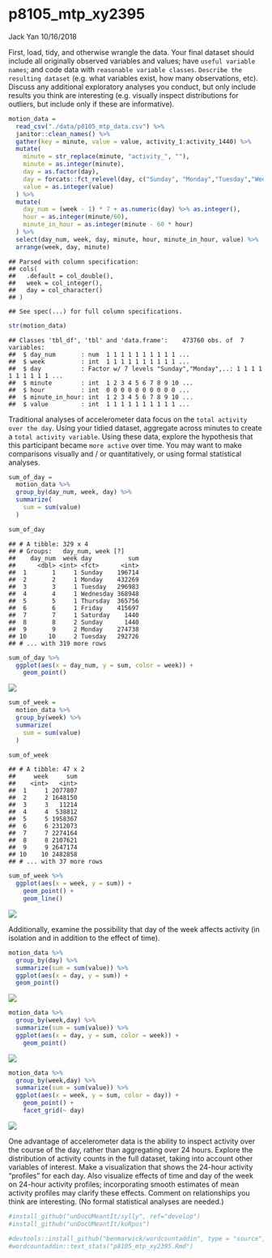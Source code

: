p8105\_mtp\_xy2395
================
Jack Yan
10/16/2018

First, load, tidy, and otherwise wrangle the data. Your final dataset should include all originally observed variables and values; have `useful variable names`; and code data with `reasonable variable classes`. `Describe the resulting dataset` (e.g. what variables exist, how many observations, etc). Discuss any additional exploratory analyses you conduct, but only include results you think are interesting (e.g. visually inspect distributions for outliers, but include only if these are informative).

``` r
motion_data = 
  read_csv("./data/p8105_mtp_data.csv") %>% 
  janitor::clean_names() %>% 
  gather(key = minute, value = value, activity_1:activity_1440) %>% 
  mutate(
    minute = str_replace(minute, "activity_", ""),
    minute = as.integer(minute),
    day = as.factor(day),
    day = forcats::fct_relevel(day, c("Sunday", "Monday","Tuesday","Wednesday","Thursday","Friday","Saturday")),
    value = as.integer(value)
  ) %>% 
  mutate(
    day_num = (week - 1) * 7 + as.numeric(day) %>% as.integer(),
    hour = as.integer(minute/60),
    minute_in_hour = as.integer(minute - 60 * hour)
  ) %>% 
  select(day_num, week, day, minute, hour, minute_in_hour, value) %>% 
  arrange(week, day, minute)
```

    ## Parsed with column specification:
    ## cols(
    ##   .default = col_double(),
    ##   week = col_integer(),
    ##   day = col_character()
    ## )

    ## See spec(...) for full column specifications.

``` r
str(motion_data)
```

    ## Classes 'tbl_df', 'tbl' and 'data.frame':    473760 obs. of  7 variables:
    ##  $ day_num       : num  1 1 1 1 1 1 1 1 1 1 ...
    ##  $ week          : int  1 1 1 1 1 1 1 1 1 1 ...
    ##  $ day           : Factor w/ 7 levels "Sunday","Monday",..: 1 1 1 1 1 1 1 1 1 1 ...
    ##  $ minute        : int  1 2 3 4 5 6 7 8 9 10 ...
    ##  $ hour          : int  0 0 0 0 0 0 0 0 0 0 ...
    ##  $ minute_in_hour: int  1 2 3 4 5 6 7 8 9 10 ...
    ##  $ value         : int  1 1 1 1 1 1 1 1 1 1 ...

Traditional analyses of accelerometer data focus on the `total activity over the day`. Using your tidied dataset, aggregate across minutes to create a `total activity variable`. Using these data, explore the hypothesis that this participant became `more active` over time. You may want to make comparisons visually and / or quantitatively, or using formal statistical analyses.

``` r
sum_of_day = 
  motion_data %>% 
  group_by(day_num, week, day) %>% 
  summarize(
    sum = sum(value)
  )

sum_of_day
```

    ## # A tibble: 329 x 4
    ## # Groups:   day_num, week [?]
    ##    day_num  week day          sum
    ##      <dbl> <int> <fct>      <int>
    ##  1       1     1 Sunday    196714
    ##  2       2     1 Monday    432269
    ##  3       3     1 Tuesday   296983
    ##  4       4     1 Wednesday 368948
    ##  5       5     1 Thursday  365756
    ##  6       6     1 Friday    415697
    ##  7       7     1 Saturday    1440
    ##  8       8     2 Sunday      1440
    ##  9       9     2 Monday    274738
    ## 10      10     2 Tuesday   292726
    ## # ... with 319 more rows

``` r
sum_of_day %>% 
  ggplot(aes(x = day_num, y = sum, color = week)) +
    geom_point()
```

![](p8105_mtp_xy2395_files/figure-markdown_github/unnamed-chunk-2-1.png)

``` r
sum_of_week = 
  motion_data %>% 
  group_by(week) %>% 
  summarize(
    sum = sum(value)
  )

sum_of_week
```

    ## # A tibble: 47 x 2
    ##     week     sum
    ##    <int>   <int>
    ##  1     1 2077807
    ##  2     2 1648150
    ##  3     3   11214
    ##  4     4  538812
    ##  5     5 1958367
    ##  6     6 2312073
    ##  7     7 2274164
    ##  8     8 2107621
    ##  9     9 2647174
    ## 10    10 2482858
    ## # ... with 37 more rows

``` r
sum_of_week %>% 
  ggplot(aes(x = week, y = sum)) +
    geom_point() +
    geom_line()
```

![](p8105_mtp_xy2395_files/figure-markdown_github/unnamed-chunk-2-2.png)

Additionally, examine the possibility that day of the week affects activity (in isolation and in addition to the effect of time).

``` r
motion_data %>% 
  group_by(day) %>% 
  summarize(sum = sum(value)) %>% 
  ggplot(aes(x = day, y = sum)) +
  geom_point()
```

![](p8105_mtp_xy2395_files/figure-markdown_github/unnamed-chunk-3-1.png)

``` r
motion_data %>% 
  group_by(week,day) %>%
  summarize(sum = sum(value)) %>% 
  ggplot(aes(x = day, y = sum, color = week)) +
    geom_point()
```

![](p8105_mtp_xy2395_files/figure-markdown_github/unnamed-chunk-3-2.png)

``` r
motion_data %>% 
  group_by(week,day) %>%
  summarize(sum = sum(value)) %>% 
  ggplot(aes(x = week, y = sum, color = day)) +
    geom_point() +
    facet_grid(~ day)
```

![](p8105_mtp_xy2395_files/figure-markdown_github/unnamed-chunk-3-3.png)

One advantage of accelerometer data is the ability to inspect activity over the course of the day, rather than aggregating over 24 hours. Explore the distribution of activity counts in the full dataset, taking into account other variables of interest. Make a visualization that shows the 24-hour activity “profiles” for each day. Also visualize effects of time and day of the week on 24-hour activity profiles; incorporating smooth estimates of mean activity profiles may clarify these effects. Comment on relationships you think are interesting. (No formal statistical analyses are needed.)

``` r
#install_github("unDocUMeantIt/sylly", ref="develop")
#install_github("unDocUMeantIt/koRpus")

#devtools::install_github("benmarwick/wordcountaddin", type = "source", dependencies = TRUE,force=TRUE)
#wordcountaddin::text_stats("p8105_mtp_xy2395.Rmd")
```

